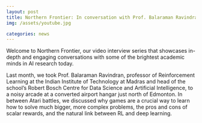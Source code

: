 ```yaml
---
layout: post
title: Northern Frontier: In conversation with Prof. Balaraman Ravindran
img: /assets/youtube.jpg

categories: news
---
```

Welcome to Northern Frontier, our video interview series that showcases in-depth and engaging conversations with some of the brightest academic minds in AI research today.

Last month, we took Prof. Balaraman Ravindran, professor of Reinforcement Learning at the Indian Institute of Technology at Madras and head of the school’s Robert Bosch Centre for Data Science and Artificial Intelligence, to a noisy arcade at a converted airport hangar just north of Edmonton. In between Atari battles, we discussed why games are a crucial way to learn how to solve much bigger, more complex problems, the pros and cons of scalar rewards, and the natural link between RL and deep learning.



